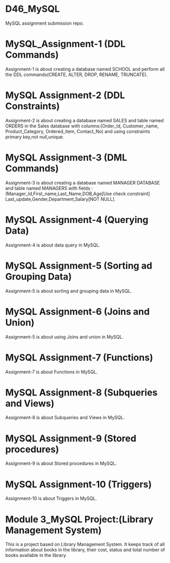 # D46_MySQL
MySQL assignment submission repo.

# MySQL_Assignment-1 (DDL Commands)
Assignment-1 is about creating a database named SCHOOL and perform all the DDL commands(CREATE, ALTER, DROP, RENAME, TRUNCATE).

# MySQL Assignment-2 (DDL Constraints)
Assignment-2 is about creating a database named SALES and table named ORDERS in the Sales database with columns:(Order_Id, Customer_name, Product_Category, Ordered_item, Contact_No) and using constraints primary key,not null,unique.

# MySQL Assignment-3 (DML Commands)
 Assignment-3 is about creating a database named MANAGER DATABASE and table named MANAGERS with fields :(Manager_Id,First_name,Last_Name,DOB,Age[Use check constraint] Last_update,Gender,Department,Salary[NOT NULL].

# MySQL Assignment-4 (Querying Data)
Assignment-4 is about data query in MySQL.

# MySQL Assignment-5 (Sorting ad Grouping Data)
Assignment-5 is about sorting and grouping data in MySQL.

# MySQL Assignment-6 (Joins and Union)
Assignment-5 is about using Joins and union in MySQL.

# MySQL Assignment-7 (Functions)
Assignment-7 is about Functions in MySQL.

# MySQL Assignment-8 (Subqueries and Views)
Assignment-8 is about Subqueries and Views in MySQL.

# MySQL Assignment-9 (Stored procedures)
Assignment-9 is about Stored procedures in MySQL.

# MySQL Assignment-10 (Triggers)
Assignment-10 is about Triggers in MySQL.

# Module 3_MySQL Project:(Library Management System)
This is a project based on Library Management System. It keeps track of all information about books in the library, their cost, status and total number of books available in the library.
